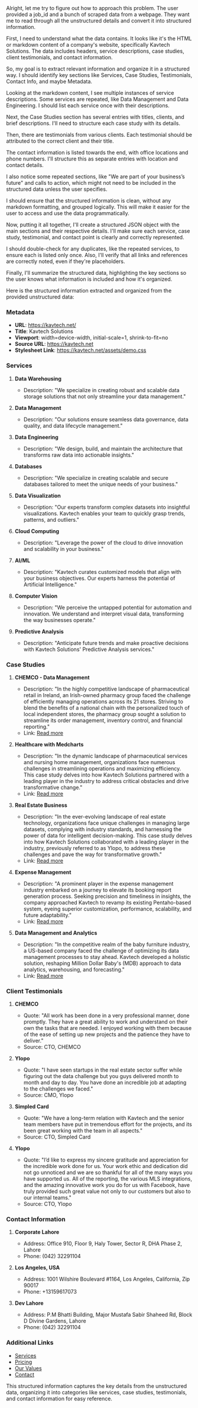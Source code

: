 <think>
Alright, let me try to figure out how to approach this problem. The user provided a job_id and a bunch of scraped data from a webpage. They want me to read through all the unstructured details and convert it into structured information. 

First, I need to understand what the data contains. It looks like it's the HTML or markdown content of a company's website, specifically Kavtech Solutions. The data includes headers, service descriptions, case studies, client testimonials, and contact information. 

So, my goal is to extract relevant information and organize it in a structured way. I should identify key sections like Services, Case Studies, Testimonials, Contact Info, and maybe Metadata. 

Looking at the markdown content, I see multiple instances of service descriptions. Some services are repeated, like Data Management and Data Engineering. I should list each service once with their descriptions. 

Next, the Case Studies section has several entries with titles, clients, and brief descriptions. I'll need to structure each case study with its details. 

Then, there are testimonials from various clients. Each testimonial should be attributed to the correct client and their title. 

The contact information is listed towards the end, with office locations and phone numbers. I'll structure this as separate entries with location and contact details.

I also notice some repeated sections, like "We are part of your business’s future" and calls to action, which might not need to be included in the structured data unless the user specifies.

I should ensure that the structured information is clean, without any markdown formatting, and grouped logically. This will make it easier for the user to access and use the data programmatically.

Now, putting it all together, I'll create a structured JSON object with the main sections and their respective details. I'll make sure each service, case study, testimonial, and contact point is clearly and correctly represented.

I should double-check for any duplicates, like the repeated services, to ensure each is listed only once. Also, I'll verify that all links and references are correctly noted, even if they're placeholders.

Finally, I'll summarize the structured data, highlighting the key sections so the user knows what information is included and how it's organized.
</think>

Here is the structured information extracted and organized from the provided unstructured data:

### **Metadata**
- **URL**: https://kavtech.net/
- **Title**: Kavtech Solutions
- **Viewport**: width=device-width, initial-scale=1, shrink-to-fit=no
- **Source URL**: https://kavtech.net
- **Stylesheet Link**: https://kavtech.net/assets/demo.css

### **Services**
1. **Data Warehousing**
   - Description: "We specialize in creating robust and scalable data storage solutions that not only streamline your data management."

2. **Data Management**
   - Description: "Our solutions ensure seamless data governance, data quality, and data lifecycle management."

3. **Data Engineering**
   - Description: "We design, build, and maintain the architecture that transforms raw data into actionable insights."

4. **Databases**
   - Description: "We specialize in creating scalable and secure databases tailored to meet the unique needs of your business."

5. **Data Visualization**
   - Description: "Our experts transform complex datasets into insightful visualizations. Kavtech enables your team to quickly grasp trends, patterns, and outliers."

6. **Cloud Computing**
   - Description: "Leverage the power of the cloud to drive innovation and scalability in your business."

7. **AI/ML**
   - Description: "Kavtech curates customized models that align with your business objectives. Our experts harness the potential of Artificial Intelligence."

8. **Computer Vision**
   - Description: "We perceive the untapped potential for automation and innovation. We understand and interpret visual data, transforming the way businesses operate."

9. **Predictive Analysis**
   - Description: "Anticipate future trends and make proactive decisions with Kavtech Solutions' Predictive Analysis services."

### **Case Studies**
1. **CHEMCO - Data Management**
   - Description: "In the highly competitive landscape of pharmaceutical retail in Ireland, an Irish-owned pharmacy group faced the challenge of efficiently managing operations across its 21 stores. Striving to blend the benefits of a national chain with the personalized touch of local independent stores, the pharmacy group sought a solution to streamline its order management, inventory control, and financial reporting."
   - Link: [Read more](https://kavtech.net/case-studies/chemco/data-management.html)

2. **Healthcare with Medcharts**
   - Description: "In the dynamic landscape of pharmaceutical services and nursing home management, organizations face numerous challenges in streamlining operations and maximizing efficiency. This case study delves into how Kavtech Solutions partnered with a leading player in the industry to address critical obstacles and drive transformative change."
   - Link: [Read more](https://kavtech.net/case-studies/chemco/healthcare-medcharts.html)

3. **Real Estate Business**
   - Description: "In the ever-evolving landscape of real estate technology, organizations face unique challenges in managing large datasets, complying with industry standards, and harnessing the power of data for intelligent decision-making. This case study delves into how Kavtech Solutions collaborated with a leading player in the industry, previously referred to as Ylopo, to address these challenges and pave the way for transformative growth."
   - Link: [Read more](https://kavtech.net/case-studies/real-estate.html)

4. **Expense Management**
   - Description: "A prominent player in the expense management industry embarked on a journey to elevate its booking report generation process. Seeking precision and timeliness in insights, the company approached Kavtech to revamp its existing Pentaho-based system, eyeing superior customization, performance, scalability, and future adaptability."
   - Link: [Read more](https://kavtech.net/case-studies/expense-management.html)

5. **Data Management and Analytics**
   - Description: "In the competitive realm of the baby furniture industry, a US-based company faced the challenge of optimizing its data management processes to stay ahead. Kavtech developed a holistic solution, reshaping Million Dollar Baby's (MDB) approach to data analytics, warehousing, and forecasting."
   - Link: [Read more](https://kavtech.net/case-studies/management-analytics.html)

### **Client Testimonials**
1. **CHEMCO**
   - Quote: "All work has been done in a very professional manner, done promptly. They have a great ability to work and understand on their own the tasks that are needed. I enjoyed working with them because of the ease of setting up new projects and the patience they have to deliver."
   - Source: CTO, CHEMCO

2. **Ylopo**
   - Quote: "I have seen startups in the real estate sector suffer while figuring out the data challenge but you guys delivered month to month and day to day. You have done an incredible job at adapting to the challenges we faced."
   - Source: CMO, Ylopo

3. **Simpled Card**
   - Quote: "We have a long-term relation with Kavtech and the senior team members have put in tremendous effort for the projects, and its been great working with the team in all aspects."
   - Source: CTO, Simpled Card

4. **Ylopo**
   - Quote: "I’d like to express my sincere gratitude and appreciation for the incredible work done for us. Your work ethic and dedication did not go unnoticed and we are so thankful for all of the many ways you have supported us. All of the reporting, the various MLS integrations, and the amazing innovative work you do for us with Facebook, have truly provided such great value not only to our customers but also to our internal teams."
   - Source: CTO, Ylopo

### **Contact Information**
1. **Corporate Lahore**
   - Address: Office 910, Floor 9, Haly Tower, Sector R, DHA Phase 2, Lahore
   - Phone: (042) 32291104

2. **Los Angeles, USA**
   - Address: 1001 Wilshire Boulevard #1164, Los Angeles, California, Zip 90017
   - Phone: +13159617073

3. **Dev Lahore**
   - Address: P.M Bhatti Building, Major Mustafa Sabir Shaheed Rd, Block D Divine Gardens, Lahore
   - Phone: (042) 32291104

### **Additional Links**
- [Services](https://kavtech.net/services.html)
- [Pricing](https://kavtech.net/pricing.html)
- [Our Values](https://kavtech.net/our-values.html)
- [Contact](https://kavtech.net/contact.html)

This structured information captures the key details from the unstructured data, organizing it into categories like services, case studies, testimonials, and contact information for easy reference.